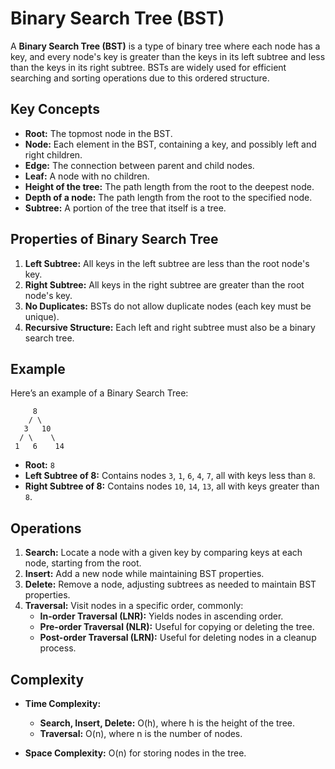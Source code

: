 # Binary Search Tree (BST)

A **Binary Search Tree (BST)** is a type of binary tree where each node has a key, and every node's key is greater than the keys in its left subtree and less than the keys in its right subtree. BSTs are widely used for efficient searching and sorting operations due to this ordered structure.

## Key Concepts

- **Root:** The topmost node in the BST.
- **Node:** Each element in the BST, containing a key, and possibly left and right children.
- **Edge:** The connection between parent and child nodes.
- **Leaf:** A node with no children.
- **Height of the tree:** The path length from the root to the deepest node.
- **Depth of a node:** The path length from the root to the specified node.
- **Subtree:** A portion of the tree that itself is a tree.

## Properties of Binary Search Tree

1. **Left Subtree:** All keys in the left subtree are less than the root node's key.
2. **Right Subtree:** All keys in the right subtree are greater than the root node's key.
3. **No Duplicates:** BSTs do not allow duplicate nodes (each key must be unique).
4. **Recursive Structure:** Each left and right subtree must also be a binary search tree.

## Example

Here’s an example of a Binary Search Tree:

```
     8
    / \
   3   10
  / \    \
 1   6    14
```

- **Root:** `8`
- **Left Subtree of 8:** Contains nodes `3`, `1`, `6`, `4`, `7`, all with keys less than `8`.
- **Right Subtree of 8:** Contains nodes `10`, `14`, `13`, all with keys greater than `8`.

## Operations

1. **Search:** Locate a node with a given key by comparing keys at each node, starting from the root.
2. **Insert:** Add a new node while maintaining BST properties.
3. **Delete:** Remove a node, adjusting subtrees as needed to maintain BST properties.
4. **Traversal:** Visit nodes in a specific order, commonly:
   - **In-order Traversal (LNR):** Yields nodes in ascending order.
   - **Pre-order Traversal (NLR):** Useful for copying or deleting the tree.
   - **Post-order Traversal (LRN):** Useful for deleting nodes in a cleanup process.

## Complexity

- **Time Complexity:**
  - **Search, Insert, Delete:** O(h), where h is the height of the tree.
  - **Traversal:** O(n), where n is the number of nodes.

- **Space Complexity:** O(n) for storing nodes in the tree.
